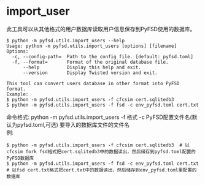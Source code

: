 # import\_user
此工具可以从其他格式的用户数据库读取用户信息保存到PyFSD使用的数据库。  
```shell
$ python -m pyfsd.utils.import_users --help
Usage: python -m pyfsd.utils.import_users [options] [filename]
Options:
  -c, --config-path=  Path to the config file. [default: pyfsd.toml]
  -f, --format=       Format of the original database file.
      --help          Display this help and exit.
      --version       Display Twisted version and exit.

This tool can convert users database in other format into PyFSD format.
Example:
$ python -m pyfsd.utils.import_users -f cfcsim cert.sqlitedb3
$ python -m pyfsd.utils.import_users -f fsd -c env_pyfsd.toml cert.txt
```
命令格式: python -m pyfsd.utils.import\_users -f 格式 -c PyFSD配置文件名(默认为pyfsd.toml,可选) 要导入的数据库文件的文件名  
例:  
```shell
$ python -m pyfsd.utils.import_users -f cfcsim cert.sqlitedb3  # 以cfcsim fork fsd格式把cert.sqlitedb3中的数据读出，然后储存到pyfsd.toml配置的PyFSD数据库
$ python -m pyfsd.utils.import_users -f fsd -c env_pyfsd.toml cert.txt  # 以fsd cert.txt格式把cert.txt中的数据读出，然后储存到env_pyfsd.toml里配置的数据库
```
